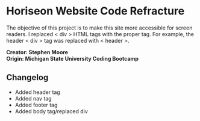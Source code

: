 # Horiseon Website Code Refracture
The objective of this project is to make this site more accessible for screen readers. I replaced < div > HTML tags with the proper tag. For example, the header < div > tag was replaced with < header >.

**Creator: Stephen Moore**
<br>
**Origin: Michigan State University Coding Bootcamp**
<br>
## Changelog
- Added header tag
- Added nav tag
- Added footer tag
- Added body tag/replaced div